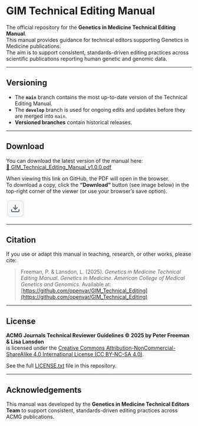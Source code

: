 # GIM Technical Editing Manual

The official repository for the **Genetics in Medicine Technical Editing Manual**.  
This manual provides guidance for technical editors supporting Genetics in Medicine publications.  
The aim is to support consistent, standards-driven editing practices across scientific publications reporting human genetic and genomic data.

---

## Versioning
- The **`main`** branch contains the most up-to-date version of the Technical Editing Manual.
- The **`develop`** branch is used for ongoing edits and updates before they are merged into `main`.
- **Versioned branches** contain historical releases.

---

## Download

You can download the latest version of the manual here:  
[📄 GIM_Technical_Editing_Manual_v1.0.0.pdf](GIM_Technical_Editing_Manual_v1.0.0.pdf)

When viewing this link on GitHub, the PDF will open in the browser.  
To download a copy, click the **“Download”** button (see image below) in the top-right corner of the viewer (or use your browser’s save option).

![Download button](assets/download_button.png)

---

## Citation
If you use or adapt this manual in teaching, research, or other works, please cite:

> Freeman, P. & Lansdon, L. (2025). *Genetics in Medicine Technical Editing Manual*. *Genetics in Medicine*. *American College of Medical Genetics and Genomics*. Available at: [https://github.com/openvar/GIM_Technical_Editing](https://github.com/openvar/GIM_Technical_Editing)

---

## License
**ACMG Journals Technical Reviewer Guidelines © 2025 by Peter Freeman & Lisa Lansdon**  
is licensed under the [Creative Commons Attribution-NonCommercial-ShareAlike 4.0 International License (CC BY-NC-SA 4.0)](https://creativecommons.org/licenses/by-nc-sa/4.0/).  

See the full [LICENSE.txt](https://github.com/openvar/GIM_Technical_Editing/blob/main/LICENSE.txt) file in this repository.

---

## Acknowledgements
This manual was developed by the **Genetics in Medicine Technical Editors Team** to support consistent, standards-driven editing practices across ACMG publications.
